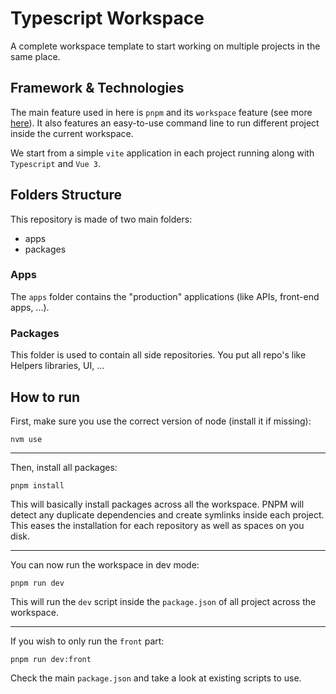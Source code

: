 # Typescript Workspace

A complete workspace template to start working on multiple projects in the same place.

## Framework & Technologies

The main feature used in here is `pnpm` and its `workspace` feature (see more [here](https://pnpm.io/workspaces)).
It also features an easy-to-use command line to run different project inside the current workspace.

We start from a simple `vite` application in each project running along with `Typescript` and `Vue 3`.

## Folders Structure

This repository is made of two main folders:

* apps
* packages

### Apps

The `apps` folder contains the "production" applications (like APIs, front-end apps, ...).

### Packages

This folder is used to contain all side repositories. You put all repo's like Helpers libraries, UI, ...

## How to run

First, make sure you use the correct version of node (install it if missing):

`````shell
nvm use
`````

----

Then, install all packages:

````shell
pnpm install
````

This will basically install packages across all the workspace. PNPM will detect any duplicate dependencies
and create symlinks inside each project. This eases the installation for each repository as well
as spaces on you disk.

----

You can now run the workspace in dev mode:

````shell
pnpm run dev
````

This will run the `dev` script inside the `package.json` of all project across the workspace.

---

If you wish to only run the `front` part:

````shell
pnpm run dev:front
````

Check the main `package.json` and take a look at existing scripts to use.
